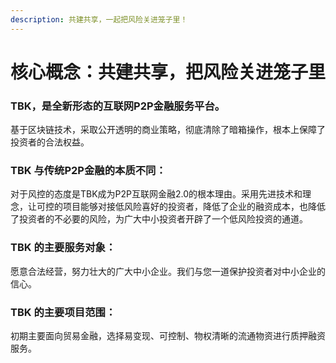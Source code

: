 ```yaml
---
description: 共建共享，一起把风险关进笼子里！
---
```


# 核心概念：共建共享，把风险关进笼子里

### TBK，是全新形态的互联网P2P金融服务平台。

基于区块链技术，采取公开透明的商业策略，彻底清除了暗箱操作，根本上保障了投资者的合法权益。

### TBK 与传统P2P金融的本质不同：

对于风控的态度是TBK成为P2P互联网金融2.0的根本理由。采用先进技术和理念，让可控的项目能够对接低风险喜好的投资者，降低了企业的融资成本，也降低了投资者的不必要的风险，为广大中小投资者开辟了一个低风险投资的通道。

### TBK 的主要服务对象：

愿意合法经营，努力壮大的广大中小企业。我们与您一道保护投资者对中小企业的信心。

### TBK 的主要项目范围：

初期主要面向贸易金融，选择易变现、可控制、物权清晰的流通物资进行质押融资服务。

